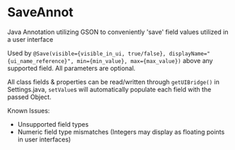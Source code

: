 # SaveAnnot
Java Annotation utilizing GSON to conveniently 'save' field values utilized in a user interface

Used by 
``
@Save(visible={visible_in_ui, true/false}, displayName="{ui_name_reference}", min={min_value}, max={max_value})
``
above any supported field. All parameters are optional.
 
All class fields & properties can be read/written through `getUIBridge()` in Settings.java, `setValue`s will automatically populate each field with the passed Object.

Known Issues:
- Unsupported field types
- Numeric field type mismatches (Integers may display as floating points in user interfaces)
